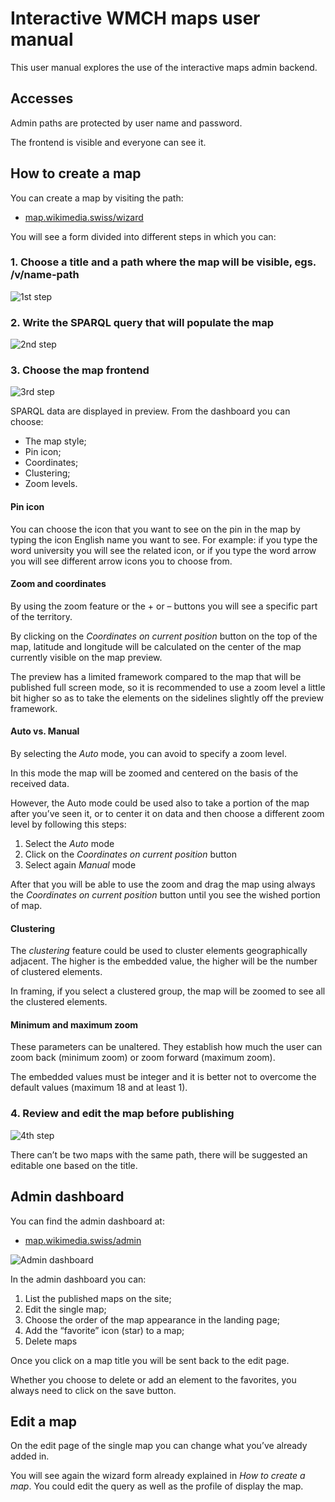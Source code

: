 # Interactive WMCH maps user manual

This user manual explores the use of the interactive maps admin backend.

## Accesses

Admin paths are protected by user name and password.

The frontend is visible and everyone can see it.

## How to create a map

You can create a map by visiting the path:

- [map.wikimedia.swiss/wizard](https://map.wikimedia.swiss/wizard)

You will see a form divided into different steps in which you can:

### 1. Choose a title and a path where the map will be visible, egs. /v/name-path

![1st step](/wizard/man/_media/wizard-01.png)

### 2. Write the SPARQL query that will populate the map

![2nd step](/wizard/man/_media/wizard-02.png)

### 3. Choose the map frontend

![3rd step](/wizard/man/_media/wizard-03.png)

SPARQL data are displayed in preview. From the dashboard you can choose:

- The map style;
- Pin icon;
- Coordinates;
- Clustering;
- Zoom levels.

#### Pin icon

You can choose the icon that you want to see on the pin in the map by typing the icon English name you want to see. For example: if you type the word university you will see the related icon, or if you type the word arrow you will see different arrow icons you to choose from. 

#### Zoom and coordinates

By using the zoom feature or the + or – buttons you will see a specific part of the territory. 

By clicking on the *Coordinates on current position* button on the top of the map, latitude and longitude will be calculated on the center of the map currently visible on the map preview. 

The preview has a limited framework compared to the map that will be published full screen mode, so it is recommended to use a zoom level a little bit higher so as to take the elements on the sidelines slightly off the preview framework.

#### Auto vs. Manual

By selecting the *Auto* mode, you can avoid to specify a zoom level.

In this mode the map will be zoomed and centered on the basis of the received data.

However, the Auto mode could be used also to take a portion of the map after you’ve seen it, or to center it on data and then choose a different zoom level by following this steps: 

1. Select the *Auto* mode
2. Click on the *Coordinates on current position* button
3. Select again *Manual* mode

After that you will be able to use the zoom and drag the map using always the *Coordinates on current position* button until you see the wished portion of map. 


#### Clustering

The *clustering* feature could be used to cluster elements geographically adjacent. The higher is the embedded value, the higher will be the number of clustered elements.

In framing, if you select a clustered group, the map will be zoomed to see all the clustered elements.


#### Minimum and maximum zoom

These parameters can be unaltered. They establish how much the user can zoom back (minimum zoom) or zoom forward (maximum zoom).

The embedded values must be integer and it is better not to overcome the default values (maximum 18 and at least 1).


### 4. Review and edit the map before publishing

![4th step](/wizard/man/_media/wizard-04.png)

There can’t be two maps with the same path, there will be suggested an editable one based on the title.

## Admin dashboard

You can find the admin dashboard at:

- [map.wikimedia.swiss/admin](https://map.wikimedia.swiss/admin)

![Admin dashboard](/wizard/man/_media/admin-01.png)

In the admin dashboard you can:

1. List the published maps on the site;
2. Edit the single map;
3. Choose the order of the map appearance in the landing page; 
4. Add the “favorite” icon (star) to a map;
5. Delete maps

Once you click on a map title you will be sent back to the edit page.

Whether you choose to delete or add an element to the favorites, you always need to click on the save button. 

## Edit a map

On the edit page of the single map you can change what you’ve already added in.

You will see again the wizard form already explained in *How to create a map*. You could edit the query as well as the profile of display the map. 

